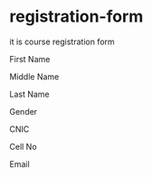 # registration-form

it is course registration form

First Name

Middle Name

Last Name

Gender

CNIC

Cell No

Email
